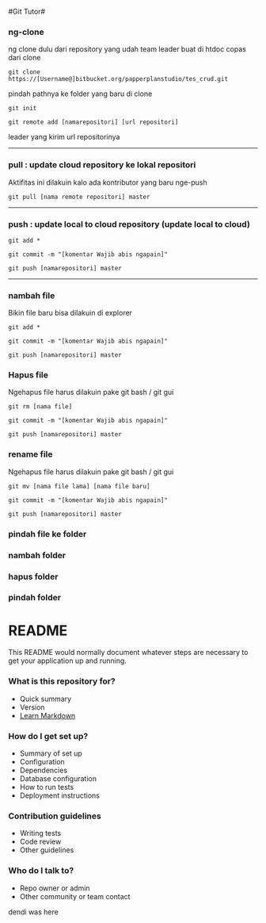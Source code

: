 #Git Tutor#

### ng-clone ###
ng clone dulu dari repository yang udah team leader buat di htdoc
copas dari clone

	git clone https://[Username@]bitbucket.org/papperplanstudio/tes_crud.git

pindah pathnya ke folder yang baru di clone

	git init 	

	git remote add [namarepositori] [url repositori]
leader yang kirim url repositorinya

------------------------------------------------------------------------------
### pull : update cloud repository ke lokal repositori  ###

Aktifitas ini dilakuin kalo ada kontributor yang baru nge-push

	git pull [nama remote repositori] master

------------------------------------------------------------------------------
### push : update local to cloud repository (update local to cloud) ### 

	git add *

	git commit -m "[komentar Wajib abis ngapain]"

	git push [namarepositori] master

-------------------------------------------------------------------------------
### nambah file ### 
Bikin file baru bisa dilakuin di explorer

	git add *

	git commit -m "[komentar Wajib abis ngapain]"

	git push [namarepositori] master


### Hapus file ###

Ngehapus file harus dilakuin pake git bash / git gui

	git rm [nama file]

	git commit -m "[komentar Wajib abis ngapain]"

	git push [namarepositori] master

### rename file ### 

Ngehapus file harus dilakuin pake git bash / git gui

	git mv [nama file lama] [nama file baru]

	git commit -m "[komentar Wajib abis ngapain]"

	git push [namarepositori] master


### pindah file ke folder ###

### nambah folder ###

### hapus folder ###

### pindah folder ### 

# README #

This README would normally document whatever steps are necessary to get your application up and running.

### What is this repository for? ###

* Quick summary
* Version
* [Learn Markdown](https://bitbucket.org/tutorials/markdowndemo)

### How do I get set up? ###

* Summary of set up
* Configuration
* Dependencies
* Database configuration
* How to run tests
* Deployment instructions

### Contribution guidelines ###

* Writing tests
* Code review
* Other guidelines

### Who do I talk to? ###

* Repo owner or admin
* Other community or team contact

dendi was here